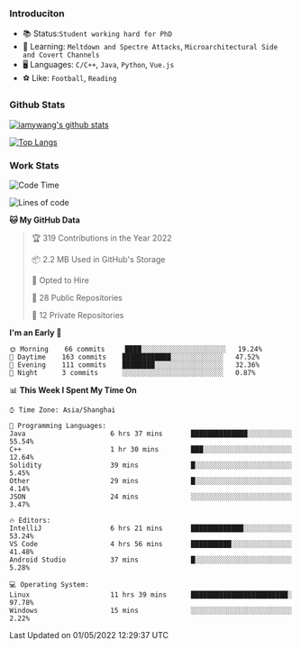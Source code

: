 ### Introduciton

- 📚 Status:`Student working hard for PhD`
- 🔎 Learning: `Meltdown and Spectre Attacks`, `Microarchitectural Side and Covert Channels`
- 🖥️ Languages: `C/C++`, `Java`, `Python`, `Vue.js`
- ⚽ Like: `Football`, `Reading`

### Github Stats

[![iamywang's github stats](https://github-readme-stats.vercel.app/api?username=iamywang&count_private=true&show_icons=true)]()

[![Top Langs](https://github-readme-stats.vercel.app/api/top-langs/?username=iamywang&layout=compact)]()

### Work Stats

<!--START_SECTION:waka-->
![Code Time](http://img.shields.io/badge/Code%20Time-293%20hrs%2055%20mins-blue)

![Lines of code](https://img.shields.io/badge/From%20Hello%20World%20I%27ve%20Written--49%20Thousand%20lines%20of%20code-blue)

**🐱 My GitHub Data** 

> 🏆 319 Contributions in the Year 2022
 > 
> 📦 2.2 MB Used in GitHub's Storage 
 > 
> 💼 Opted to Hire
 > 
> 📜 28 Public Repositories 
 > 
> 🔑 12 Private Repositories  
 > 
**I'm an Early 🐤** 

```text
🌞 Morning    66 commits     ████░░░░░░░░░░░░░░░░░░░░░   19.24% 
🌆 Daytime    163 commits    ████████████░░░░░░░░░░░░░   47.52% 
🌃 Evening    111 commits    ████████░░░░░░░░░░░░░░░░░   32.36% 
🌙 Night      3 commits      ░░░░░░░░░░░░░░░░░░░░░░░░░   0.87%

```


📊 **This Week I Spent My Time On** 

```text
⌚︎ Time Zone: Asia/Shanghai

💬 Programming Languages: 
Java                     6 hrs 37 mins       ██████████████░░░░░░░░░░░   55.54% 
C++                      1 hr 30 mins        ███░░░░░░░░░░░░░░░░░░░░░░   12.64% 
Solidity                 39 mins             █░░░░░░░░░░░░░░░░░░░░░░░░   5.45% 
Other                    29 mins             █░░░░░░░░░░░░░░░░░░░░░░░░   4.14% 
JSON                     24 mins             ░░░░░░░░░░░░░░░░░░░░░░░░░   3.47%

🔥 Editors: 
IntelliJ                 6 hrs 21 mins       █████████████░░░░░░░░░░░░   53.24% 
VS Code                  4 hrs 56 mins       ██████████░░░░░░░░░░░░░░░   41.48% 
Android Studio           37 mins             █░░░░░░░░░░░░░░░░░░░░░░░░   5.28%

💻 Operating System: 
Linux                    11 hrs 39 mins      ████████████████████████░   97.78% 
Windows                  15 mins             ░░░░░░░░░░░░░░░░░░░░░░░░░   2.22%

```


 Last Updated on 01/05/2022 12:29:37 UTC
<!--END_SECTION:waka-->
